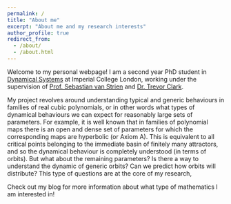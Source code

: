 ```yaml
---
permalink: /
title: "About me"
excerpt: "About me and my research interests"
author_profile: true
redirect_from: 
  - /about/
  - /about.html
---
```


Welcome to my personal webpage! I am a second year PhD student in [Dynamical Systems](https://wwwf.imperial.ac.uk/~mrasmuss/DynamIC/ "DynamIC") at Imperial College London, working under the supervision of [Prof. Sebastian van Strien](http://wwwf.imperial.ac.uk/~svanstri/) and [Dr. Trevor Clark](http://www.open.ac.uk/people/tc6945). 

My project revolves around understanding typical and generic behaviours in families of real cubic polynomials, or in other words what types of dynamical behaviours we can expect for reasonably large sets of parameters. For example, it is well known that in families of polynomial maps there is an open and dense set of parameters for which the corresponding maps are hyperbolic (or Axiom A). This is equivalent to all critical points belonging to the immediate basin of finitely many attractors, and so the dynamical behaviour is completely understood (in terms of orbits). But what about the remaining parameters? Is there a way to understand the dynamic of generic orbits? Can we predict how orbits will distribute? This type of questions are at the core of my research,

Check out my blog for more information about what type of mathematics I am interested in! 
